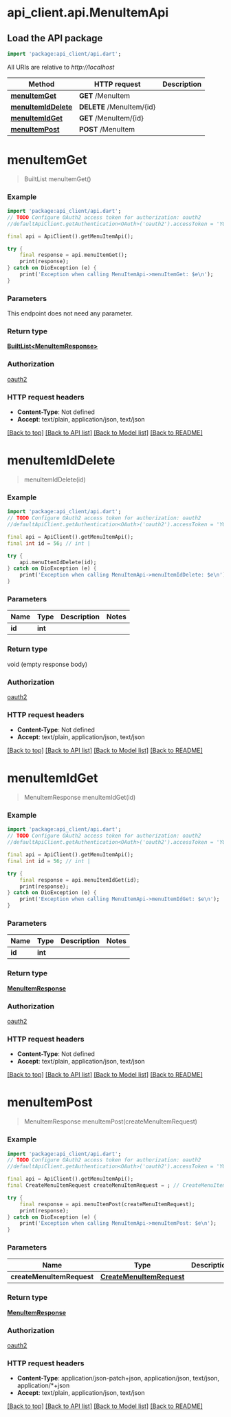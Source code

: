 # api_client.api.MenuItemApi

## Load the API package
```dart
import 'package:api_client/api.dart';
```

All URIs are relative to *http://localhost*

Method | HTTP request | Description
------------- | ------------- | -------------
[**menuItemGet**](MenuItemApi.md#menuitemget) | **GET** /MenuItem | 
[**menuItemIdDelete**](MenuItemApi.md#menuitemiddelete) | **DELETE** /MenuItem/{id} | 
[**menuItemIdGet**](MenuItemApi.md#menuitemidget) | **GET** /MenuItem/{id} | 
[**menuItemPost**](MenuItemApi.md#menuitempost) | **POST** /MenuItem | 


# **menuItemGet**
> BuiltList<MenuItemResponse> menuItemGet()



### Example
```dart
import 'package:api_client/api.dart';
// TODO Configure OAuth2 access token for authorization: oauth2
//defaultApiClient.getAuthentication<OAuth>('oauth2').accessToken = 'YOUR_ACCESS_TOKEN';

final api = ApiClient().getMenuItemApi();

try {
    final response = api.menuItemGet();
    print(response);
} catch on DioException (e) {
    print('Exception when calling MenuItemApi->menuItemGet: $e\n');
}
```

### Parameters
This endpoint does not need any parameter.

### Return type

[**BuiltList&lt;MenuItemResponse&gt;**](MenuItemResponse.md)

### Authorization

[oauth2](../README.md#oauth2)

### HTTP request headers

 - **Content-Type**: Not defined
 - **Accept**: text/plain, application/json, text/json

[[Back to top]](#) [[Back to API list]](../README.md#documentation-for-api-endpoints) [[Back to Model list]](../README.md#documentation-for-models) [[Back to README]](../README.md)

# **menuItemIdDelete**
> menuItemIdDelete(id)



### Example
```dart
import 'package:api_client/api.dart';
// TODO Configure OAuth2 access token for authorization: oauth2
//defaultApiClient.getAuthentication<OAuth>('oauth2').accessToken = 'YOUR_ACCESS_TOKEN';

final api = ApiClient().getMenuItemApi();
final int id = 56; // int | 

try {
    api.menuItemIdDelete(id);
} catch on DioException (e) {
    print('Exception when calling MenuItemApi->menuItemIdDelete: $e\n');
}
```

### Parameters

Name | Type | Description  | Notes
------------- | ------------- | ------------- | -------------
 **id** | **int**|  | 

### Return type

void (empty response body)

### Authorization

[oauth2](../README.md#oauth2)

### HTTP request headers

 - **Content-Type**: Not defined
 - **Accept**: text/plain, application/json, text/json

[[Back to top]](#) [[Back to API list]](../README.md#documentation-for-api-endpoints) [[Back to Model list]](../README.md#documentation-for-models) [[Back to README]](../README.md)

# **menuItemIdGet**
> MenuItemResponse menuItemIdGet(id)



### Example
```dart
import 'package:api_client/api.dart';
// TODO Configure OAuth2 access token for authorization: oauth2
//defaultApiClient.getAuthentication<OAuth>('oauth2').accessToken = 'YOUR_ACCESS_TOKEN';

final api = ApiClient().getMenuItemApi();
final int id = 56; // int | 

try {
    final response = api.menuItemIdGet(id);
    print(response);
} catch on DioException (e) {
    print('Exception when calling MenuItemApi->menuItemIdGet: $e\n');
}
```

### Parameters

Name | Type | Description  | Notes
------------- | ------------- | ------------- | -------------
 **id** | **int**|  | 

### Return type

[**MenuItemResponse**](MenuItemResponse.md)

### Authorization

[oauth2](../README.md#oauth2)

### HTTP request headers

 - **Content-Type**: Not defined
 - **Accept**: text/plain, application/json, text/json

[[Back to top]](#) [[Back to API list]](../README.md#documentation-for-api-endpoints) [[Back to Model list]](../README.md#documentation-for-models) [[Back to README]](../README.md)

# **menuItemPost**
> MenuItemResponse menuItemPost(createMenuItemRequest)



### Example
```dart
import 'package:api_client/api.dart';
// TODO Configure OAuth2 access token for authorization: oauth2
//defaultApiClient.getAuthentication<OAuth>('oauth2').accessToken = 'YOUR_ACCESS_TOKEN';

final api = ApiClient().getMenuItemApi();
final CreateMenuItemRequest createMenuItemRequest = ; // CreateMenuItemRequest | 

try {
    final response = api.menuItemPost(createMenuItemRequest);
    print(response);
} catch on DioException (e) {
    print('Exception when calling MenuItemApi->menuItemPost: $e\n');
}
```

### Parameters

Name | Type | Description  | Notes
------------- | ------------- | ------------- | -------------
 **createMenuItemRequest** | [**CreateMenuItemRequest**](CreateMenuItemRequest.md)|  | [optional] 

### Return type

[**MenuItemResponse**](MenuItemResponse.md)

### Authorization

[oauth2](../README.md#oauth2)

### HTTP request headers

 - **Content-Type**: application/json-patch+json, application/json, text/json, application/*+json
 - **Accept**: text/plain, application/json, text/json

[[Back to top]](#) [[Back to API list]](../README.md#documentation-for-api-endpoints) [[Back to Model list]](../README.md#documentation-for-models) [[Back to README]](../README.md)

